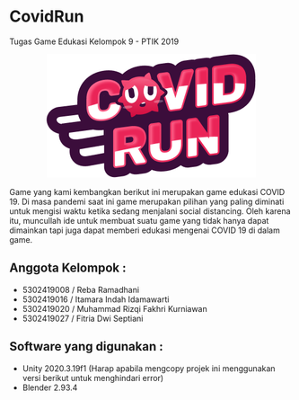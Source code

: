 # CovidRun
Tugas Game Edukasi Kelompok 9 - PTIK 2019
<p align="center">
  <img src="https://github.com/rizqifakhri1/CovidRun/blob/main/Assets/UI/Home/Title.png"/>
</p>
Game yang kami kembangkan berikut ini merupakan game edukasi COVID  19. Di masa pandemi saat ini game merupakan pilihan yang paling diminati untuk mengisi waktu ketika sedang menjalani social distancing. Oleh karena itu, muncullah ide untuk membuat suatu game yang tidak hanya dapat dimainkan tapi juga dapat memberi edukasi mengenai COVID 19 di dalam game.

 <h2> Anggota Kelompok : </h2>
 
 - 5302419008 / Reba Ramadhani
 - 5302419016 / Itamara Indah Idamawarti
 - 5302419020 / Muhammad Rizqi Fakhri Kurniawan
 - 5302419027 / Fitria Dwi Septiani
 
<h2> Software yang digunakan : </h2>

- Unity 2020.3.19f1 (Harap apabila mengcopy projek ini menggunakan versi berikut untuk menghindari error)
- Blender 2.93.4
 


